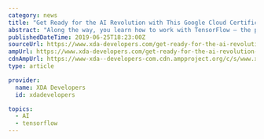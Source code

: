 ```yaml
---
category: news
title: "Get Ready for the AI Revolution with This Google Cloud Certification Training"
abstract: "Along the way, you learn how to work with TensorFlow — the popular framework created by Google. The training also looks at managing big data with Hadoop, and building powerful programs with AppEngine, Kubernetes, and Compute Engine. The guide comes with ..."
publishedDateTime: 2019-06-25T18:23:00Z
sourceUrl: https://www.xda-developers.com/get-ready-for-the-ai-revolution-with-this-google-cloud-certification-training/
ampUrl: https://www.xda-developers.com/get-ready-for-the-ai-revolution-with-this-google-cloud-certification-training/amp/
cdnAmpUrl: https://www-xda--developers-com.cdn.ampproject.org/c/s/www.xda-developers.com/get-ready-for-the-ai-revolution-with-this-google-cloud-certification-training/amp/
type: article

provider:
  name: XDA Developers
  id: xdadevelopers

topics:
  - AI
  - tensorflow
---
```


